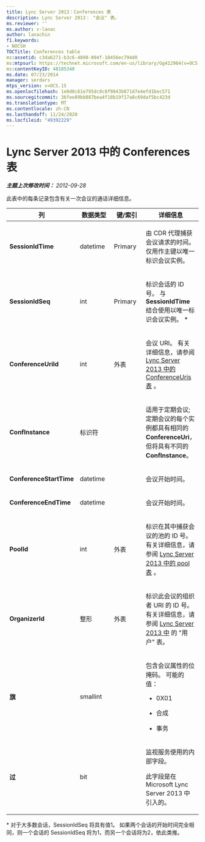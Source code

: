 ```yaml
---
title: Lync Server 2013：Conferences 表
description: Lync Server 2013： "会议" 表。
ms.reviewer: ''
ms.author: v-lanac
author: lanachin
f1.keywords:
- NOCSH
TOCTitle: Conferences table
ms:assetid: c3da6271-b3c6-4898-894f-10456ec794d0
ms:mtpsurl: https://technet.microsoft.com/en-us/library/Gg412964(v=OCS.15)
ms:contentKeyID: 48185340
ms.date: 07/23/2014
manager: serdars
mtps_version: v=OCS.15
ms.openlocfilehash: 1e0d8c61e795dc0c8f9843b871d7e4efd1bec571
ms.sourcegitcommit: 36fee89bb887bea4f18b19f17a8c69daf5bc423d
ms.translationtype: MT
ms.contentlocale: zh-CN
ms.lasthandoff: 11/24/2020
ms.locfileid: "49392229"
---
```

# <a name="conferences-table-in-lync-server-2013"></a>Lync Server 2013 中的 Conferences 表

<div data-xmlns="http://www.w3.org/1999/xhtml">

<div class="topic" data-xmlns="http://www.w3.org/1999/xhtml" data-msxsl="urn:schemas-microsoft-com:xslt" data-cs="https://msdn.microsoft.com/">

<div data-asp="https://msdn2.microsoft.com/asp">



</div>

<div id="mainSection">

<div id="mainBody">

<span> </span>

_**主题上次修改时间：** 2012-09-28_

此表中的每条记录包含有关一次会议的通话详细信息。


<table>
<colgroup>
<col style="width: 25%" />
<col style="width: 25%" />
<col style="width: 25%" />
<col style="width: 25%" />
</colgroup>
<thead>
<tr class="header">
<th>列</th>
<th>数据类型</th>
<th>键/索引</th>
<th>详细信息</th>
</tr>
</thead>
<tbody>
<tr class="odd">
<td><p><strong>SessionIdTime</strong></p></td>
<td><p>datetime</p></td>
<td><p>Primary</p></td>
<td><p>由 CDR 代理捕获会议请求的时间。 仅用作主键以唯一标识会议实例。</p></td>
</tr>
<tr class="even">
<td><p><strong>SessionIdSeq</strong></p></td>
<td><p>int</p></td>
<td><p>Primary</p></td>
<td><p>标识会话的 ID 号。 与 <strong>SessionIdTime</strong> 结合使用以唯一标识会议实例。 *</p></td>
</tr>
<tr class="odd">
<td><p><strong>ConferenceUriId</strong></p></td>
<td><p>int</p></td>
<td><p>外表</p></td>
<td><p>会议 URI。 有关详细信息，请参阅 <a href="lync-server-2013-conferenceuris-table.md">Lync Server 2013 中的 ConferenceUris 表</a> 。</p></td>
</tr>
<tr class="even">
<td><p><strong>ConfInstance</strong></p></td>
<td><p>标识符</p></td>
<td><p> </p></td>
<td><p>适用于定期会议;定期会议的每个实例都具有相同的 <strong>ConferenceUri</strong>，但将具有不同的 <strong>ConfInstance</strong>。</p></td>
</tr>
<tr class="odd">
<td><p><strong>ConferenceStartTime</strong></p></td>
<td><p>datetime</p></td>
<td><p> </p></td>
<td><p>会议开始时间。</p></td>
</tr>
<tr class="even">
<td><p><strong>ConferenceEndTime</strong></p></td>
<td><p>datetime</p></td>
<td><p> </p></td>
<td><p>会议开始时间。</p></td>
</tr>
<tr class="odd">
<td><p><strong>PoolId</strong></p></td>
<td><p>int</p></td>
<td><p>外表</p></td>
<td><p>标识在其中捕获会议的池的 ID 号。 有关详细信息，请参阅 <a href="lync-server-2013-pools-table.md">Lync Server 2013 中的 pool 表</a> 。</p></td>
</tr>
<tr class="even">
<td><p><strong>OrganizerId</strong></p></td>
<td><p>整形</p></td>
<td><p>外表</p></td>
<td><p>标识此会议的组织者 URI 的 ID 号。 有关详细信息，请参阅 <a href="lync-server-2013-users-table.md">Lync Server 2013 中</a> 的 "用户" 表。</p></td>
</tr>
<tr class="odd">
<td><p><strong>旗</strong></p></td>
<td><p>smallint</p></td>
<td></td>
<td><p>包含会议属性的位掩码。 可能的值：</p>
<ul>
<li><p>0X01</p></li>
<li><p>合成</p></li>
<li><p>事务</p></li>
</ul></td>
</tr>
<tr class="even">
<td><p><strong>过</strong></p></td>
<td><p>bit</p></td>
<td></td>
<td><p>监视服务使用的内部字段。</p>
<p>此字段是在 Microsoft Lync Server 2013 中引入的。</p></td>
</tr>
</tbody>
</table>


\* 对于大多数会话，SessionIdSeq 将具有值1。 如果两个会话的开始时间完全相同，则一个会话的 SessionIdSeq 将为1，而另一个会话将为2，依此类推。

</div>

<span> </span>

</div>

</div>

</div>

